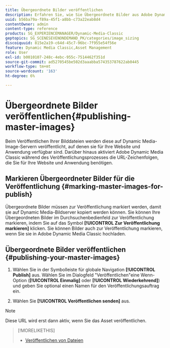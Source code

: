 ```yaml
---
title: Übergeordnete Bilder veröffentlichen
description: Erfahren Sie, wie Sie Übergeordnete Bilder aus Adobe Dynamic Media Classic veröffentlichen.
uuid: b56ba79a-f89a-45f1-a8bb-c73a22eab8d4
contentOwner: admin
content-type: reference
products: SG_EXPERIENCEMANAGER/Dynamic-Media-Classic
geptopics: SG_SCENESEVENONDEMAND_PK/categories/image_sizing
discoiquuid: 815e2a19-c64d-45c7-96bc-7f955e54f56e
feature: Dynamic Media Classic,Asset Management
role: User
exl-id: b0010107-248c-4ebc-955c-7514462f351d
source-git-commit: ad5270545be502d3aaabba574353787622ab0445
workflow-type: tm+mt
source-wordcount: '163'
ht-degree: 6%

---
```


# Übergeordnete Bilder veröffentlichen{#publishing-master-images}

Beim Veröffentlichen Ihrer Bilddateien werden diese auf Dynamic Media-Image-Servern veröffentlicht, auf denen sie für Ihre Website und Anwendung verfügbar sind. Darüber hinaus aktiviert Adobe Dynamic Media Classic während des Veröffentlichungsprozesses die URL-Zeichenfolgen, die Sie für Ihre Website und Anwendung benötigen.

## Markieren Übergeordneter Bilder für die Veröffentlichung {#marking-master-images-for-publish}

Übergeordnete Bilder müssen zur Veröffentlichung markiert werden, damit sie auf Dynamic Media-Bildserver kopiert werden können. Sie können Ihre Übergeordneten Bilder im Durchsuchenbedienfeld zur Veröffentlichung markieren, indem Sie auf das Symbol **[!UICONTROL Zur Veröffentlichung markieren]** klicken. Sie können Bilder auch zur Veröffentlichung markieren, wenn Sie sie in Adobe Dynamic Media Classic hochladen.

## Übergeordnete Bilder veröffentlichen {#publishing-your-master-images}

1. Wählen Sie in der Symbolleiste für globale Navigation **[!UICONTROL Publish]** aus. Wählen Sie im Dialogfeld &quot;Veröffentlichen&quot;eine Wenn-Option (**[!UICONTROL Einmalig]** oder **[!UICONTROL Wiederkehrend]**) und geben Sie optional einen Namen für den Veröffentlichungsauftrag ein.

1. Wählen Sie **[!UICONTROL Veröffentlichen senden]** aus.

>[!NOTE]
>
>Diese URL wird erst dann aktiv, wenn Sie das Asset veröffentlichen.

>[!MORELIKETHIS]
>
>* [Veröffentlichen von Dateien](publishing-files.md#publishing_files)

